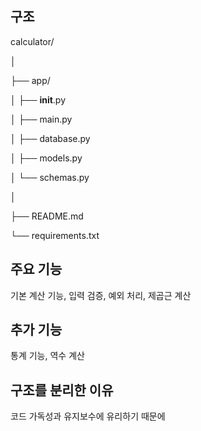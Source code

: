 
## 구조

calculator/

│

├── app/

│   ├── __init__.py

│   ├── main.py        

│   ├── database.py     

│   ├── models.py       

│   └── schemas.py     

│

├── README.md          

└── requirements.txt    


## 주요 기능

기본 계산 기능, 입력 검증, 예외 처리, 제곱근 계산

## 추가 기능

통계 기능, 역수 계산

## 구조를 분리한 이유

코드 가독성과 유지보수에 유리하기 때문에

